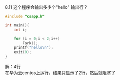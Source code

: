 8.11 这个程序会输出多少个"hello" 输出行？
```c
#include "csapp.h"

int main(){
    int i;

    for (i = 0;i < 2;i++) 
        Fork();
    printf("hello\n");
    exit(0);
}
```
解：4行  
在华为云centos上运行，结果只显示了2行，然后就阻塞了